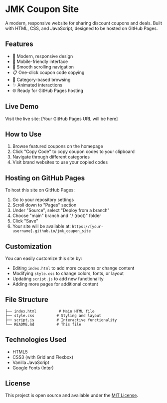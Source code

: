 # JMK Coupon Site

A modern, responsive website for sharing discount coupons and deals. Built with HTML, CSS, and JavaScript, designed to be hosted on GitHub Pages.

## Features

- 🎨 Modern, responsive design
- 📱 Mobile-friendly interface
- 🔗 Smooth scrolling navigation
- 📋 One-click coupon code copying
- 🎯 Category-based browsing
- ✨ Animated interactions
- 🌐 Ready for GitHub Pages hosting

## Live Demo

Visit the live site: [Your GitHub Pages URL will be here]

## How to Use

1. Browse featured coupons on the homepage
2. Click "Copy Code" to copy coupon codes to your clipboard
3. Navigate through different categories
4. Visit brand websites to use your copied codes

## Hosting on GitHub Pages

To host this site on GitHub Pages:

1. Go to your repository settings
2. Scroll down to "Pages" section
3. Under "Source", select "Deploy from a branch"
4. Choose "main" branch and "/ (root)" folder
5. Click "Save"
6. Your site will be available at: `https://[your-username].github.io/jmk_coupon_site`

## Customization

You can easily customize this site by:

- Editing `index.html` to add more coupons or change content
- Modifying `style.css` to change colors, fonts, or layout
- Updating `script.js` to add new functionality
- Adding more pages for additional content

## File Structure

```
├── index.html          # Main HTML file
├── style.css          # Styling and layout
├── script.js          # Interactive functionality
└── README.md          # This file
```

## Technologies Used

- HTML5
- CSS3 (with Grid and Flexbox)
- Vanilla JavaScript
- Google Fonts (Inter)

## License

This project is open source and available under the [MIT License](LICENSE).